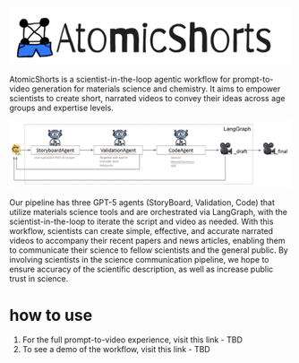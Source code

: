 ![Logo](images/logo.png)

AtomicShorts is a scientist-in-the-loop agentic workflow for prompt-to-video generation for materials science and chemistry. It aims to empower scientists to create short, narrated videos to convey their ideas across age groups and expertise levels. 

![Workflow](images/workflow.png)

Our pipeline has three GPT-5 agents (StoryBoard, Validation, Code) that utilize materials science tools and are orchestrated via LangGraph, with the scientist-in-the-loop to iterate the script and video as needed. With this workflow, scientists can create simple, effective, and accurate narrated videos to accompany their recent papers and news articles, enabling them to communicate their science to fellow scientists and the general public. By involving scientists in the science communication pipeline, we hope to ensure accuracy of the scientific description, as well as increase public trust in science. 

# how to use
1. For the full prompt-to-video experience, visit this link - TBD
2. To see a demo of the workflow, visit this link - TBD
